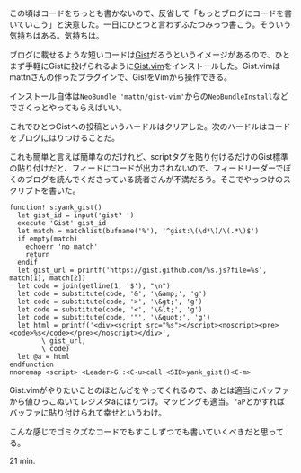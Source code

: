 この頃はコードをちっとも書かないので、反省して「もっとブログにコードを書いていこう」と決意した。一日にひとつと言わずふたつみっつ書こう。そういう気持ちはある。気持ちは。

ブログに載せるような短いコードは[Gist](https://gist.github.com/)だろうというイメージがあるので、ひとまず手軽にGistに投げられるように[Gist.vim](https://github.com/mattn/gist-vim/)をインストールした。Gist.vimはmattnさんの作ったプラグインで、GistをVimから操作できる。

インストール自体は`NeoBundle 'mattn/gist-vim'`からの`NeoBundleInstall`などでさくっとやってもらえばいい。

これでひとつGistへの投稿というハードルはクリアした。次のハードルはコードをブログにはりつけることだ。

これも簡単と言えば簡単なのだけれど、scriptタグを貼り付けるだけのGist標準の貼り付けだと、フィードにコードが出力されないので、フィードリーダーでぼくのブログを読んでくださっている読者さんが不満だろう。そこでやっつけのスクリプトを書いた。

<div><script src="https://gist.github.com/3129678.js?file=yank_gist.vim"></script><noscript><pre><code>function! s:yank_gist()
  let gist_id = input('gist? ')
  execute 'Gist' gist_id
  let match = matchlist(bufname('%'), '^gist:\(\d*\)/\(.*\)$')
  if empty(match)
    echoerr 'no match'
    return
  endif
  let gist_url = printf('https://gist.github.com/%s.js?file=%s', match[1], match[2])
  let code = join(getline(1, '$'), &quot;\n&quot;)
  let code = substitute(code, '&amp;', '\&amp;amp;', 'g')
  let code = substitute(code, '&gt;', '\&amp;gt;', 'g')
  let code = substitute(code, '&lt;', '\&amp;lt;', 'g')
  let code = substitute(code, '&quot;', '\&amp;quot;', 'g')
  let html = printf('&lt;div&gt;&lt;script src=&quot;%s&quot;&gt;&lt;/script&gt;&lt;noscript&gt;&lt;pre&gt;&lt;code&gt;%s&lt;/code&gt;&lt;/pre&gt;&lt;/noscript&gt;&lt;/div&gt;',
        \ gist_url,
        \ code)
  let @a = html
endfunction
nnoremap &lt;script&gt; &lt;Leader&gt;G :&lt;C-u&gt;call &lt;SID&gt;yank_gist()&lt;C-m&gt;</code></pre></noscript></div>

Gist.vimがやりたいことのほとんどをやってくれるので、あとは適当にバッファから値ひっこぬいてレジスタaにはりつけ。マッピングも適当。`"aP`とかすればバッファに貼り付けられて幸せというわけ。

こんな感じでゴミクズなコードでもすこしずつでも書いていくべきだと思ってる。

21 min.
